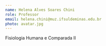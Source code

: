 ```yaml
---
name: Helena Alves Soares Chini
role: Professor
email: helena.chini@muz.ifsuldeminas.edu.br
photo: avatar.jpg
---
```

Fisiologia Humana e Comparada II
